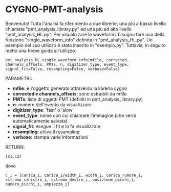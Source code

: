 # CYGNO-PMT-analysis
Benvenuto! 
Tutta l'analisi fa riferimento a due librerie, una più a basso livello chiamata "pmt_analysis_library.py" ed una più ad alto livello "pmt_analysis_HL.py". Per visualizzare le waveforms bisogna fare uso della funzione "single_waveform_info" definita in "pmt_analysis_HL.py". 
Un esempio del suo utilizzo è stato inserito in "esempio.py". Tuttavia, in seguito metto una breve guida all'utilizzo.
```
pmt_analysis_HL.single_waveform_info(mfile, corrected, channels_offsets, PMTs, n, digitizer_type, event_type, signal_fit=False, resampling=False, verbose=False)
```
PARAMETRI:
- **mfile:** è l'oggetto generato attraverso la libreria cygno
- **corrected e channels_offsets**: sono estraibili da mfile
- **PMTs**: lista di oggetti PMT (definiti in pmt_analysis_library.py)
- **n**: numero dell'evento da visualizzare
- **digitizer_type**: 'fast' o 'slow'
- **event_type**: nome con cui chiamare l'immagine (che verrà automaticamente salvata)
- **signal_fit**: esegue il fit e lo fa visualizzare
- **resampling**: attiva il resampling
- **verbose**: stampa varie informazioni

RETURN: 
~~~
[c1,c2]
~~~
dove
```
c_i = [carica_i, carica_i/width_i, width_i, carica_rumore_i, estremo_sinistro_i, estremo_destro_i, posizione_picchi_i, numero_picchi_i, ampiezza_i]
```
